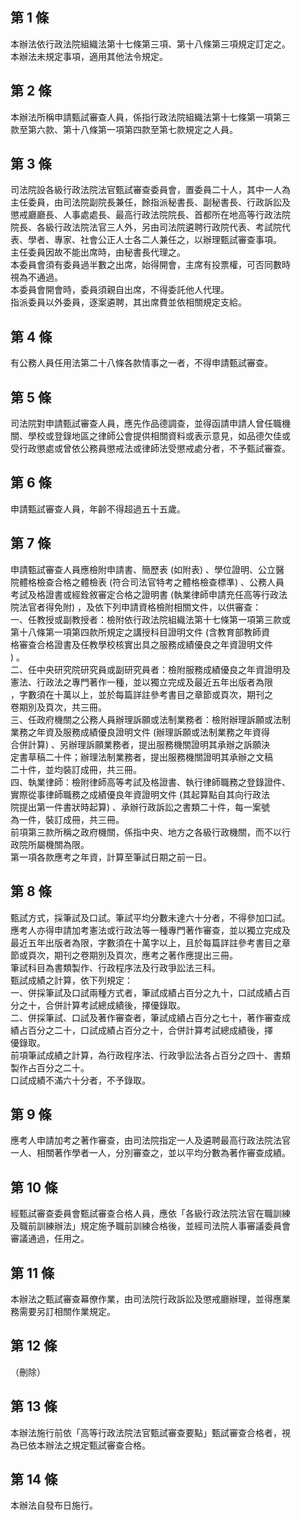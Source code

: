 第 1 條
-------
本辦法依行政法院組織法第十七條第三項、第十八條第三項規定訂定之。  
本辦法未規定事項，適用其他法令規定。

第 2 條
-------
本辦法所稱申請甄試審查人員，係指行政法院組織法第十七條第一項第三  
款至第六款、第十八條第一項第四款至第七款規定之人員。

第 3 條
-------
司法院設各級行政法院法官甄試審查委員會，置委員二十人，其中一人為  
主任委員，由司法院副院長兼任，餘指派秘書長、副秘書長、行政訴訟及  
懲戒廳廳長、人事處處長、最高行政法院院長、首都所在地高等行政法院  
院長、各級行政法院法官三人外，另由司法院遴聘行政院代表、考試院代  
表、學者、專家、社會公正人士各二人兼任之，以辦理甄試審查事項。  
主任委員因故不能出席時，由秘書長代理之。  
本委員會須有委員過半數之出席，始得開會，主席有投票權，可否同數時  
視為不通過。  
本委員會開會時，委員須親自出席，不得委託他人代理。  
指派委員以外委員，逐案遴聘，其出席費並依相關規定支給。

第 4 條
-------
有公務人員任用法第二十八條各款情事之一者，不得申請甄試審查。

第 5 條
-------
司法院對申請甄試審查人員，應先作品德調查，並得函請申請人曾任職機  
關、學校或登錄地區之律師公會提供相關資料或表示意見，如品德欠佳或  
受行政懲處或曾依公務員懲戒法或律師法受懲戒處分者，不予甄試審查。

第 6 條
-------
申請甄試審查人員，年齡不得超過五十五歲。

第 7 條
-------
申請甄試審查人員應檢附申請書、簡歷表 (如附表) 、學位證明、公立醫  
院體格檢查合格之體檢表 (符合司法官特考之體格檢查標準) 、公務人員  
考試及格證書或經銓敘審定合格之證明書 (執業律師申請充任高等行政法  
院法官者得免附) ，及依下列申請資格檢附相關文件，以供審查：  
一、任教授或副教授者：檢附依行政法院組織法第十七條第一項第三款或  
    第十八條第一項第四款所規定之講授科目證明文件 (含教育部教師資  
    格審查合格證書及任教學校核實出具之服務成績優良之年資證明文件  
    ) 。  
二、任中央研究院研究員或副研究員者：檢附服務成績優良之年資證明及  
    憲法、行政法之專門著作一種，並以獨立完成及最近五年出版者為限  
    ，字數須在十萬以上，並於每篇詳註參考書目之章節或頁次，期刊之  
    卷期別及頁次，共三冊。  
三、任政府機關之公務人員辦理訴願或法制業務者：檢附辦理訴願或法制  
    業務之年資及服務成績優良證明文件 (辦理訴願或法制業務之年資得  
    合併計算) 、另辦理訴願業務者，提出服務機關證明其承辦之訴願決  
    定書草稿二十件；辦理法制業務者，提出服務機關證明其承辦之文稿  
    二十件，並均裝訂成冊，共三冊。  
四、執業律師：檢附律師高等考試及格證書、執行律師職務之登錄證件、  
    實際從事律師職務之成績優良年資證明文件 (其起算點自其向行政法  
    院提出第一件書狀時起算) 、承辦行政訴訟之書類二十件，每一案號  
    為一件，裝訂成冊，共三冊。  
前項第三款所稱之政府機關，係指中央、地方之各級行政機關，而不以行  
政院所屬機關為限。  
第一項各款應考之年資，計算至筆試日期之前一日。

第 8 條
-------
甄試方式，採筆試及口試。筆試平均分數未達六十分者，不得參加口試。  
應考人亦得申請加考憲法或行政法等一種專門著作審查，並以獨立完成及  
最近五年出版者為限，字數須在十萬字以上，且於每篇詳註參考書目之章  
節或頁次，期刊之卷期別及頁次，應考之著作應提出三冊。  
筆試科目為書類製作、行政程序法及行政爭訟法三科。  
甄試成績之計算，依下列規定：  
一、併採筆試及口試兩種方式者，筆試成績占百分之九十，口試成績占百  
    分之十，合併計算考試總成績後，擇優錄取。  
二、併採筆試、口試及著作審查者，筆試成績占百分之七十，著作審查成  
    績占百分之二十，口試成績占百分之十，合併計算考試總成績後，擇  
    優錄取。  
前項筆試成績之計算，為行政程序法、行政爭訟法各占百分之四十、書類  
製作占百分之二十。  
口試成績不滿六十分者，不予錄取。

第 9 條
-------
應考人申請加考之著作審查，由司法院指定一人及遴聘最高行政法院法官  
一人、相關著作學者一人，分別審查之，並以平均分數為著作審查成績。

第 10 條
--------
經甄試審查委員會甄試審查合格人員，應依「各級行政法院法官在職訓練  
及職前訓練辦法」規定施予職前訓練合格後，並經司法院人事審議委員會  
審議通過，任用之。

第 11 條
--------
本辦法之甄試審查幕僚作業，由司法院行政訴訟及懲戒廳辦理，並得應業  
務需要另訂相關作業規定。

第 12 條
--------
（刪除）

第 13 條
--------
本辦法施行前依「高等行政法院法官甄試審查要點」甄試審查合格者，視  
為已依本辦法之規定甄試審查合格。

第 14 條
--------
本辦法自發布日施行。

